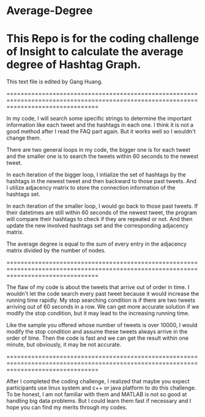 # Average-Degree
# This Repo is for the coding challenge of Insight to calculate the average degree of Hashtag Graph.

This text file is edited by Gang Huang.

======================================================================================================================================

In my code, I will search some specific strings to determine the important information like each tweet and the hashtags in each one. I think it is not a good method after I read the FAQ part again. But it works well so I wouldn't change them.

There are two general loops in my code, the bigger one is for each tweet and the smaller one is to search the tweets within 60 seconds to the newest tweet.

In each iteration of the bigger loop, I intialize the set of hashtags by the hashtags in the newest tweet and then backward to those past tweets. And I utilize adjacency matrix to store the connection information of the hashtags set.

In each iteration of the smaller loop, I would go back to those past tweets. If their datetimes are still within 60 seconds of the newest tweet, the program will compare their hashtags to check if they are repeated or not. And then update the new involved hashtags set and the corresponding adjacency matrix.

The average degree is equal to the sum of every entry in the adjacency matrix divided by the number of nodes.

======================================================================================================================================

The flaw of my code is about the tweets that arrive out of order in time. I wouldn't let the code search every past tweet because it would increase the running time rapidly. My stop searching condition is if there are two tweets arriving out of 60 seconds in a row. We can get more accurate solution if we modify the stop condition, but it may lead to the increasing running time. 

Like the sample you offered whose number of tweets is over 10000, I would modify the stop condition and assume these tweets always arrive in the order of time. Then the code is fast and we can get the result within one minute, but obviously, it may be not accurate.

======================================================================================================================================

After I completed the coding challenge, I realized that maybe you expect participants use linux system and c++ or java platform to do this challenge. To be honest, I am not familiar with them and MATLAB is not so good at handling big data problems. But I could learn them fast if necessary and I hope you can find my merits through my codes.
